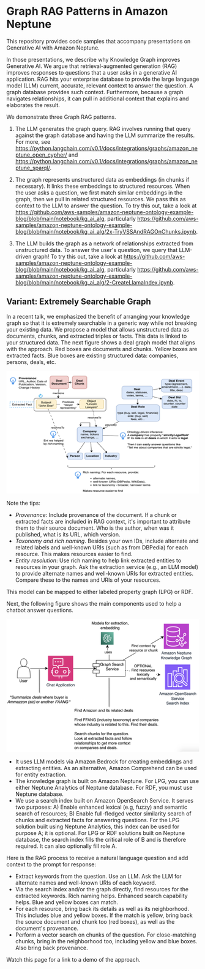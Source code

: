 # Graph RAG Patterns in Amazon Neptune
This repository provides code samples that accompany presentations on Generative AI with Amazon Neptune. 

In those presentations, we describe why Knowledge Graph improves Generative AI. We argue that retrieval-augmented generation (RAG) improves responses to questions that a user asks in a generative AI application. RAG hits your enterprise database to provide the large language model (LLM) current, accurate, relevant context to answer the question. A graph database provides such context. Furthermore, because a graph navigates relationships, it can pull in additional context that explains and elaborates the result. 

We demonstrate three Graph RAG patterns. 

1. The LLM generates the graph query. RAG involves running that query against the graph database and having the LLM summarize the results. For more, see <https://python.langchain.com/v0.1/docs/integrations/graphs/amazon_neptune_open_cypher/> and <https://python.langchain.com/v0.1/docs/integrations/graphs/amazon_neptune_sparql/>.

2. The graph represents unstructured data as embeddings (in chunks if necessary). It links these embeddings to structured resources. When the user asks a question, we first match similar embeddings in the graph, then we pull in related structured resources. We pass this as context to the LLM to answer the question. To try this out, take a look at <https://github.com/aws-samples/amazon-neptune-ontology-example-blog/blob/main/notebook/kg_ai_alg>, particularly <https://github.com/aws-samples/amazon-neptune-ontology-example-blog/blob/main/notebook/kg_ai_alg/2x-TryVSSAndRAGOnChunks.ipynb>.

3. The LLM builds the graph as a network of relationships extracted from unstructured data. To answer the user's question, we query that LLM-driven graph! To try this out, take a look at <https://github.com/aws-samples/amazon-neptune-ontology-example-blog/blob/main/notebook/kg_ai_alg>, particularly <https://github.com/aws-samples/amazon-neptune-ontology-example-blog/blob/main/notebook/kg_ai_alg/2-CreateLlamaIndex.ipynb>.

## Variant: Extremely Searchable Graph

In a recent talk, we emphasized the benefit of arranging your knowledge graph so that it is extremely searchable in a generic way while not breaking your existing data. We propose a model that allows unstructured data as documents, chunks, and extracted triples or facts. This data is linked to your structured data. The next figure shows a deal graph model that aligns with the approach. Red boxes are documents and chunks. Yellow boxes are extracted facts. Blue boxes are existing structured data: companies, persons, deals, etc.

![Deal model](images/xsmodel.png)

Note the tips:
- *Provenance*: Include provenance of the document. If a chunk or extracted facts are included in RAG context, it's important to attribute them to their source document. Who is the author, when was it published, what is its URL, which version.
- *Taxonomy and rich naming*. Besides your own IDs, include alternate and related labels and well-known URIs (such as from DBPedia) for each resource. This makes resources easier to find.
- *Entity resolution*: Use rich naming to help link extracted entities to resources in your graph. Ask the extraction service (e.g., an LLM model) to provide alternate names and well-known URIs for extracted entities. Compare these to the names and URIs of your resources.

This model can be mapped to either labeled property graph (LPG) or RDF.

Next, the following figure shows the main components used to help a chatbot answer questions.

![Deal query](images/xsquery.png)

- It uses LLM models via Amazon Bedrock for creating embeddings and extracting entities. As an alternative, Amazon Comprehend can be used for entity extraction.
- The knowledge graph is built on Amazon Neptune. For LPG, you can use either Neptune Analytics of Neptune database. For RDF, you must use Neptune database.
- We use a search index built on Amazon OpenSearch Service. It serves two purposes: A) Enable enhanced lexical (e.g, fuzzy) and semantic search of resources; B) Enable full-fledged vector similarity search of chunks and extracted facts for answering questions. For the LPG solution built using Neptune Analytics, this index can be used for purpose A; it is optional. For LPG or RDF solutions built on Neptune database, the search index fills the critical role of B and is therefore required. It can also optionally fill role A.

Here is the RAG process to receive a natural language question and add context to the prompt for response:

- Extract keywords from the question. Use an LLM. Ask the LLM for alternate names and well-known URIs of each keyword.
- Via the search index and/or the graph directly, find resources for the extracted keywords. Rich naming helps. Enhanced search capability helps. Blue and yellow boxes can match.
- For each resource, bring back its details as well as its neighborhood. This includes blue and yellow boxes. If the match is yellow, bring back the source document and chunk too (red boxes), as well as the document's provenance.
- Perform a vector search on chunks of the question. For close-matching chunks, bring in the neighborhood too, including yellow and blue boxes. Also bring back provenance.

Watch this page for a link to a demo of the approach.